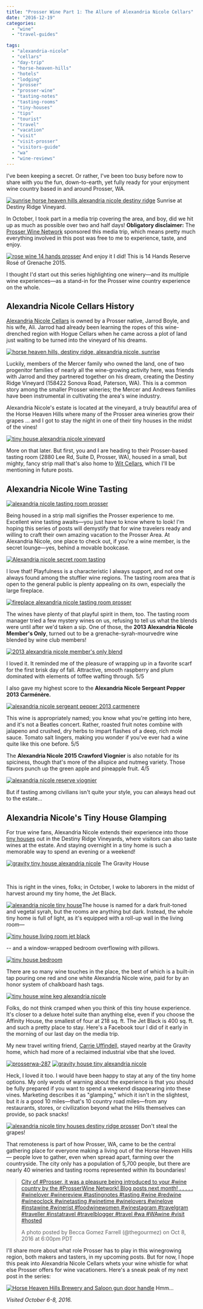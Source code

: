 ```yaml
---
title: "Prosser Wine Part 1: The Allure of Alexandria Nicole Cellars"
date: "2016-12-19"
categories:
  - "wine"
  - "travel-guides"

tags:
  - "alexandria-nicole"
  - "cellars"
  - "day-trip"
  - "horse-heaven-hills"
  - "hotels"
  - "lodging"
  - "prosser"
  - "prosser-wine"
  - "tasting-notes"
  - "tasting-rooms"
  - "tiny-houses"
  - "tips"
  - "tourist"
  - "travel"
  - "vacation"
  - "visit"
  - "visit-prosser"
  - "visitors-guide"
  - "wa"
  - "wine-reviews"
---
```


I've been keeping a secret. Or rather, I've been too busy before now to share with you the fun, down-to-earth, yet fully ready for your enjoyment wine country based in and around Prosser, WA.




<div class="caption">

[![sunrise horse heaven hills alexandria nicole destiny ridge](http://s3.amazonaws.com/thegourmez-wpmedia/2016/12/ProsserWA-296-500x334.jpg)](http://s3.amazonaws.com/thegourmez-wpmedia/2016/12/ProsserWA-296.jpg) Sunrise at Destiny Ridge Vineyard.</div>


In October, I took part in a media trip covering the area, and boy, did we hit up as much as possible over two and half days! **Obligatory disclaimer:** The [Prosser Wine Network](http://prosserwinenetwork.com/) sponsored this media trip, which means pretty much everything involved in this post was free to me to experience, taste, and enjoy.




<div class="caption">

[![rose wine 14 hands prosser](http://s3.amazonaws.com/thegourmez-wpmedia/2016/12/ProsserWA-060-453x500.jpg)](http://s3.amazonaws.com/thegourmez-wpmedia/2016/12/ProsserWA-060.jpg) And enjoy it I did! This is 14 Hands Reserve Rosé of Grenache 2015.</div>


I thought I'd start out this series highlighting one winery—and its multiple wine experiences—as a stand-in for the Prosser wine country experience on the whole.

## Alexandria Nicole Cellars History

[Alexandria Nicole Cellars](http://www.alexandrianicolecellars.com/) is owned by a Prosser native, Jarrod Boyle, and his wife, Ali. Jarrod had already been learning the ropes of this wine-drenched region with Hogue Cellars when he came across a plot of land just waiting to be turned into the vineyard of his dreams.

[![horse heaven hills, destiny ridge, alexandria nicole, sunrise](http://s3.amazonaws.com/thegourmez-wpmedia/2016/12/ProsserWA-302.jpg)](http://s3.amazonaws.com/thegourmez-wpmedia/2016/12/ProsserWA-302.jpg)

Luckily, members of the Mercer family who owned the land, one of two progenitor families of nearly all the wine-growing activity here, was friends with Jarrod and they partnered together on his dream, creating the Destiny Ridge Vineyard (158422 Sonova Road, Paterson, WA). This is a common story among the smaller Prosser wineries; the Mercer and Andrews families have been instrumental in cultivating the area's wine industry.

Alexandria Nicole's estate is located at the vineyard, a truly beautiful area of the Horse Heaven Hills where many of the Prosser area wineries grow their grapes … and I got to stay the night in one of their tiny houses in the midst of the vines!

[![tiny house alexandria nicole vineyard](http://s3.amazonaws.com/thegourmez-wpmedia/2016/12/ProsserWA-304-500x345.jpg)](http://s3.amazonaws.com/thegourmez-wpmedia/2016/12/ProsserWA-304.jpg)

More on that later. But first, you and I are heading to their Prosser-based tasting room (2880 Lee Rd, Suite D, Prosser, WA), housed in a small, but mighty, fancy strip mall that's also home to [Wit Cellars](http://witcellars.com/), which I'll be mentioning in future posts.

## Alexandria Nicole Wine Tasting

[![alexandria nicole tasting room prosser](http://s3.amazonaws.com/thegourmez-wpmedia/2016/12/ProsserWA-183-500x334.jpg)](http://s3.amazonaws.com/thegourmez-wpmedia/2016/12/ProsserWA-183.jpg)

Being housed in a strip mall signifies the Prosser experience to me. Excellent wine tasting awaits—you just have to know where to look! I'm hoping this series of posts will demystify that for wine travelers ready and willing to craft their own amazing vacation to the Prosser Area. At Alexandria Nicole, one place to check out, if you're a wine member, is the secret lounge—yes, behind a movable bookcase.

[![Alexandria nicole secret room tasting](http://s3.amazonaws.com/thegourmez-wpmedia/2016/12/ProsserWA-187-402x500.jpg)](http://s3.amazonaws.com/thegourmez-wpmedia/2016/12/ProsserWA-187.jpg)

I love that! Playfulness is a characteristic I always support, and not one always found among the stuffier wine regions. The tasting room area that _is_ open to the general public is plenty appealing on its own, especially the large fireplace.

[![fireplace alexandria nicole tasting room prosser](http://s3.amazonaws.com/thegourmez-wpmedia/2016/12/ProsserWA-186-334x500.jpg)](http://s3.amazonaws.com/thegourmez-wpmedia/2016/12/ProsserWA-186.jpg)

The wines have plenty of that playful spirit in them, too. The tasting room manager tried a few mystery wines on us, refusing to tell us what the blends were until after we'd taken a sip. One of those, the **2013 Alexandria Nicole Member's Only**, turned out to be a grenache-syrah-mourvedre wine blended by wine club members!

[![2013 alexandria nicole member's only blend](http://s3.amazonaws.com/thegourmez-wpmedia/2016/12/ProsserWA-194-500x402.jpg)](http://s3.amazonaws.com/thegourmez-wpmedia/2016/12/ProsserWA-194.jpg)

I loved it. It reminded me of the pleasure of wrapping up in a favorite scarf for the first brisk day of fall. Attractive, smooth raspberry and plum dominated with elements of toffee wafting through. 5/5

I also gave my highest score to the **Alexandria Nicole Sergeant Pepper 2013 Carménère.**

[![alexandria nicole sergeant pepper 2013 carmenere](http://s3.amazonaws.com/thegourmez-wpmedia/2016/12/ProsserWA-198-334x500.jpg)](http://s3.amazonaws.com/thegourmez-wpmedia/2016/12/ProsserWA-198.jpg)

This wine is appropriately named; you know what you're getting into here, and it's not a Beatles concert. Rather, roasted fruit notes combine with jalapeno and crushed, dry herbs to impart flashes of a deep, rich molé sauce. Tomato salt lingers, making you wonder if you've ever had a wine quite like this one before. 5/5

The **Alexandria Nicole 2015 Crawford Viognier** is also notable for its spiciness, though that's more of the allspice and nutmeg variety. Those flavors punch up the green apple and pineapple fruit. 4/5

[![alexandria nicole reserve viognier](http://s3.amazonaws.com/thegourmez-wpmedia/2016/12/ProsserWA-191-334x500.jpg)](http://s3.amazonaws.com/thegourmez-wpmedia/2016/12/ProsserWA-191.jpg)

But if tasting among civilians isn't quite your style, you can always head out to the estate…

## Alexandria Nicole's Tiny House Glamping

For true wine fans, Alexandria Nicole extends their experience into those [tiny houses](http://www.anctinyhouses.com/) out in the Destiny Ridge Vineyards, where visitors can also taste wines at the estate. And staying overnight in a tiny home is such a memorable way to spend an evening or a weekend!




<div class="caption">

[![gravity tiny house alexandria nicole](http://s3.amazonaws.com/thegourmez-wpmedia/2016/12/ProsserWA-285-500x334.jpg)](http://s3.amazonaws.com/thegourmez-wpmedia/2016/12/ProsserWA-285.jpg) The Gravity House</div>


 

This is right in the vines, folks; in October, I woke to laborers in the midst of harvest around my tiny home, the Jet Black.

[![alexandria nicole tiny house](http://s3.amazonaws.com/thegourmez-wpmedia/2016/12/ProsserWA-307-399x500.jpg)](http://s3.amazonaws.com/thegourmez-wpmedia/2016/12/ProsserWA-307.jpg)The house is named for a dark fruit-toned and vegetal syrah, but the rooms are anything but dark. Instead, the whole tiny home is full of light, as it's equipped with a roll-up wall in the living room—

[![tiny house living room jet black](http://s3.amazonaws.com/thegourmez-wpmedia/2016/12/ProsserWA-309-500x334.jpg)](http://s3.amazonaws.com/thegourmez-wpmedia/2016/12/ProsserWA-309.jpg)

\-- and a window-wrapped bedroom overflowing with pillows.

[![tiny house bedroom](http://s3.amazonaws.com/thegourmez-wpmedia/2016/12/ProsserWA-310-334x500.jpg)](http://s3.amazonaws.com/thegourmez-wpmedia/2016/12/ProsserWA-310.jpg)

There are so many wine touches in the place, the best of which is a built-in tap pouring one red and one white Alexandria Nicole wine, paid for by an honor system of chalkboard hash tags.

[![tiny house wine keg alexandria nicole](http://s3.amazonaws.com/thegourmez-wpmedia/2016/12/ProsserWA-293-334x500.jpg)](http://s3.amazonaws.com/thegourmez-wpmedia/2016/12/ProsserWA-293.jpg)

Folks, do not think cramped when you think of this tiny house experience. It's closer to a deluxe hotel suite than anything else, even if you choose the Affinity House, the smallest of four at 218 sq. ft. The Jet Black is 400 sq. ft. and such a pretty place to stay. Here's a Facebook tour I did of it early in the morning of our last day on the media trip.

My new travel writing friend, [Carrie Uffindell,](http://carrieuffindell.com/about-me/) stayed nearby at the Gravity home, which had more of a reclaimed industrial vibe that she loved.

[![prosserwa-287](http://s3.amazonaws.com/thegourmez-wpmedia/2016/12/ProsserWA-287-500x438.jpg)](http://s3.amazonaws.com/thegourmez-wpmedia/2016/12/ProsserWA-287.jpg) [![gravity house tiny alexandria nicole](http://s3.amazonaws.com/thegourmez-wpmedia/2016/12/ProsserWA-289-334x500.jpg)](http://s3.amazonaws.com/thegourmez-wpmedia/2016/12/ProsserWA-289.jpg)

Heck, I loved it too. I would have been happy to stay at any of the tiny home options. My only words of warning about the experience is that you should be fully prepared if you want to spend a weekend disappearing into these vines. Marketing describes it as "glamping," which it isn't in the slightest, but it _is_ a good 10 miles—that's 10 country road miles—from any restaurants, stores, or civilization beyond what the Hills themselves can provide, so pack snacks!




<div class="caption">

[![alexandria nicole tiny houses destiny ridge prosser](http://s3.amazonaws.com/thegourmez-wpmedia/2016/12/ProsserWA-316-500x334.jpg)](http://s3.amazonaws.com/thegourmez-wpmedia/2016/12/ProsserWA-316.jpg) Don't steal the grapes!</div>


That remoteness is part of how Prosser, WA, came to be the central gathering place for everyone making a living out of the Horse Heaven Hills — people love to gather, even when spread apart, farming over the countryside. The city only has a population of 5,700 people, but there are nearly 40 wineries and tasting rooms represented within its boundaries!

> [City of #Prosser, it was a pleasure being introduced to your #wine country by the #ProsserWine Network! Blog posts next month! . . . . . #winelover #winereview #tastingnotes #tasting #wine #redwine #wineoclock #winetasting #winetime #winelovers #winelove #instawine #winerist #foodwinewomen #winestagram #travelgram #traveller #instatravel #travelblogger #travel #wa #WAwine #visit #hosted](https://www.instagram.com/p/BLUq3VDDVmP/)
>
> A photo posted by Becca Gomez Farrell (@thegourmez) on Oct 8, 2016 at 6:00pm PDT

I'll share more about what role Prosser has to play in this winegrowing region, both makers and tasters, in my upcoming posts. But for now, I hope this peak into Alexandria Nicole Cellars whets your wine whistle for what else Prosser offers for wine vacationers. Here's a sneak peak of my next post in the series:




<div class="caption">

[![Horse Heaven Hills Brewery and Saloon gun door handle](http://s3.amazonaws.com/thegourmez-wpmedia/2016/12/ProsserWA-099-332x500.jpg)](http://s3.amazonaws.com/thegourmez-wpmedia/2016/12/ProsserWA-099.jpg) Hmm...</div>


_Visited October 6-8, 2016._
